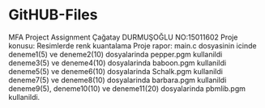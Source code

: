 # GitHUB-Files
MFA Project Assignment
Çağatay DURMUŞOĞLU
NO:15011602
Proje konusu: Resimlerde renk kuantalama
Proje rapor: main.c dosyasinin icinde
deneme1(5) ve deneme2(10) dosyalarinda pepper.pgm kullanildi
deneme3(5) ve deneme4(10) dosyalarinda baboon.pgm kullanildi
deneme5(5) ve deneme6(10) dosyalarinda Schalk.pgm kullanildi
deneme7(5) ve deneme8(10) dosyalarinda barbara.pgm kullanildi
deneme9(5), deneme10(10) ve deneme11(20) dosyalarinda pbmlib.pgm kullanildi.
